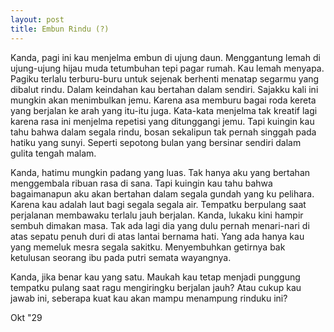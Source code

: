 ```yaml
---
layout: post
title: Embun Rindu (?)
---
```


Kanda, pagi ini kau menjelma embun di ujung daun. Menggantung lemah di ujung-ujung hijau muda tetumbuhan tepi pagar rumah. Kau lemah menyapa. Pagiku terlalu terburu-buru untuk sejenak berhenti menatap segarmu yang dibalut rindu. Dalam keindahan kau bertahan dalam sendiri. Sajakku kali ini mungkin akan menimbulkan jemu. Karena asa memburu bagai roda kereta yang berjalan ke arah yang itu-itu juga. Kata-kata menjelma tak kreatif lagi karena rasa ini menjelma repetisi yang ditunggangi jemu. Tapi kuingin kau tahu bahwa dalam segala rindu, bosan sekalipun tak pernah singgah pada hatiku yang sunyi. Seperti sepotong bulan yang bersinar sendiri dalam gulita tengah malam.

Kanda, hatimu mungkin padang yang luas. Tak hanya aku yang bertahan menggembala ribuan rasa di sana. Tapi kuingin kau tahu bahwa bagaimanapun aku akan bertahan dalam segala gundah yang ku pelihara. Karena kau adalah laut bagi segala segala air. Tempatku berpulang saat perjalanan membawaku terlalu jauh berjalan. Kanda, lukaku kini hampir sembuh dimakan masa. Tak ada lagi dia yang dulu pernah menari-nari di atas sepatu penuh duri di atas lantai bernama hati. Yang ada hanya kau yang memeluk mesra segala sakitku. Menyembuhkan getirnya bak ketulusan seorang ibu pada putri semata wayangnya. 

Kanda, jika benar kau yang satu. Maukah kau tetap menjadi punggung tempatku pulang saat ragu mengiringku berjalan jauh? Atau cukup kau jawab ini, seberapa kuat kau akan mampu menampung rinduku ini?

Okt "29